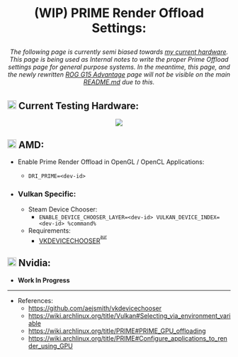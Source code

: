 # <p align=center>(WIP) PRIME Render Offload Settings:
###### <p align=center> The following page is currently <i>semi</i> biased towards <u>my current hardware</u>. This page is being used as Internal notes to write the proper Prime Offload settings page for general purpose systems. In the meantime, this page, and the newly rewritten [ROG G15 Advantage](docs/Hardware&#32;Specific&#32;Fixes&#32;&#32;Settings/ROG-G15-Settings.md) page will not be visible on the main [README.md](https://github.com/spongeyperson/arch-dotfiles/blob/master/README.md) due to this.

## <img src="https://user-images.githubusercontent.com/28176188/192112809-e2564eee-f9a6-4504-8d13-a56d58b268f3.svg" width="20" height="20"> Current Testing Hardware:
<p align=center><img src="https://user-images.githubusercontent.com/28176188/192112487-b5c15ca1-9600-4fba-b113-fb439ba4de87.png"></p>

## <img src="https://user-images.githubusercontent.com/28176188/142365376-270d160f-33c3-4012-a3d9-541ab65bfdb6.png" width="20" height="20"> **AMD**:

- Enable Prime Render Offload in OpenGL / OpenCL Applications:
  - ```DRI_PRIME=<dev-id>```

- ### Vulkan Specific:
  - Steam Device Chooser:
    - ```ENABLE_DEVICE_CHOOSER_LAYER=<dev-id> VULKAN_DEVICE_INDEX=<dev-id> %command%```
  - Requirements:
    - [VKDEVICECHOOSER](https://github.com/aejsmith/vkdevicechooser)<sup><sup>[aur](https://aur.archlinux.org/packages/vkdevicechooser)</sup></sup>

## <img src="https://user-images.githubusercontent.com/28176188/142362826-8090a147-94ee-4f67-a3ed-f87058a6797d.png" width="20" height="20"> Nvidia:
  - **Work In Progress**

---

- References:
    - https://github.com/aejsmith/vkdevicechooser
    - https://wiki.archlinux.org/title/Vulkan#Selecting_via_environment_variable
    - https://wiki.archlinux.org/title/PRIME#PRIME_GPU_offloading
    - https://wiki.archlinux.org/title/PRIME#Configure_applications_to_render_using_GPU